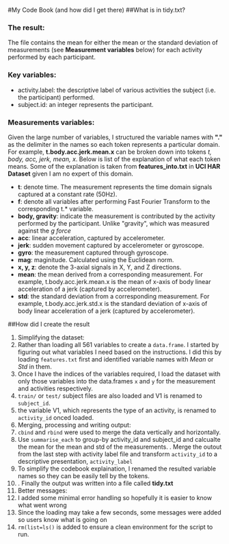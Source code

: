 #My Code Book (and how did I get there)
##What is in tidy.txt?
### The result:
The file contains the mean for either the mean or the standard deviation of measurements (see **Measurement variables** below) for each activity performed by each participant. 
### Key variables:
  * activity.label: the descriptive label of various activities the subject (i.e. the participant) performed.
  * subject.id: an integer represents the participant.

### Measurements variables:
  Given the large number of variables, I structured the variable names with **"."** as the delimiter in the names so each token represents a particular domain. For example, **t.body.acc.jerk.mean.x** can be broken down into tokens *t, body, acc, jerk, mean, x*. Below is list of the explanation of what each token means. Some of the explanation is taken from **features_into.txt** in **UCI HAR Dataset** given I am no expert of this domain.
  * __t__: denote time. The measurement represents the time domain signals captured at a constant rate (50Hz).
  * __f__: denote all variables after performing Fast Fourier Transform to the corresponding t.* variable.
  * __body, gravity__: indicate the measurement is contributed by the activity performed by the participant. Unlike "gravity", which was measured against the *g force*
  * __acc__: linear acceleration, captured by accelerometer.
  * __jerk__: sudden movement captured by accelerometer or gyroscope.
  * __gyro__: the measurement captured through gyroscope.
  * __mag__: maginitude. Calculated using the Euclidean norm.
  * __x, y, z__: denote the 3-axial signals in X, Y, and Z directions.
  * __mean__: the mean derived from a corresponding measurement. For example, t.body.acc.jerk.mean.x is the mean of x-axis of body linear acceleration of a jerk (captured by accelerometer).
  * __std__: the standard deviation from a corresponding measurement. For example, t.body.acc.jerk.std.x is the standard deviation of x-axis of body linear acceleration of a jerk (captured by accelerometer).

##How did I create the result
1. Simplifying the dataset:
  1. Rather than loading all 561 variables to create a `data.frame`. I started by figuring out what variables I need based on the instructions. I did this by loading `features.txt` first and identified variable names with *Mean* or *Std* in them.
  2. Once I have the indices of the variables required, I load the dataset with only those variables into the data.frames `x` and `y` for the measurement and activities respectively.
  3. `train/` or `test/` subject files are also loaded and V1 is renamed to `subject_id`.
  4. the variable V1, which represents the type of an activity, is renamed to `activity_id` onced loaded.
2. Merging, processing and writing output:
  1. `cbind` and `rbind` were used to merge the data vertically and horizontally.
  2. Use `summarise_each` to group-by activity_id and subject_id and calcualte the mean for the mean and std of the measurements.
  . Merge the outout from the last step with activity label file and transform `activity_id` to a descriptive presentation, `activity_label` 
  3. To simplify the codebook explaination, I renamed the resulted variable names so they can be easily tell by the tokens.
  4. . Finally the output was written into a file called **tidy.txt**
3. Better messages:
  1. I added some minimal error handling so hopefully it is easier to know what went wrong
  2. Since the loading may take a few seconds, some messages were added so users know what is going on
  3. `rm(list=ls()` is added to ensure a clean environment for the script to run.
  

